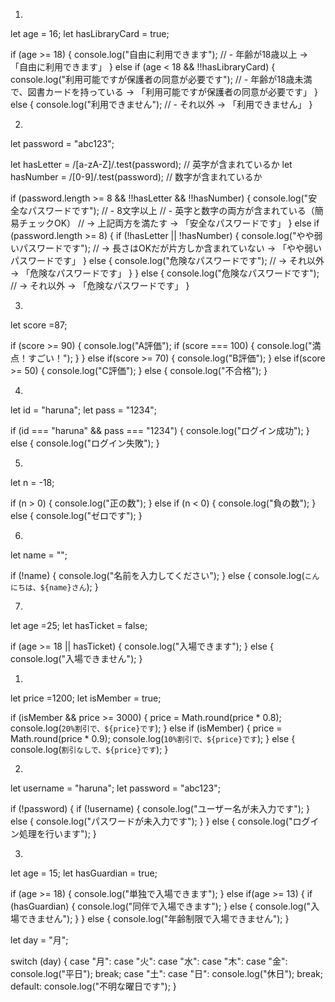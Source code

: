 1.
let age = 16;
let hasLibraryCard = true;

if (age >= 18) {
    console.log("自由に利用できます");
    // - 年齢が18歳以上 → 「自由に利用できます」
} else if (age < 18 && !!hasLibraryCard) {
    console.log("利用可能ですが保護者の同意が必要です");
    // - 年齢が18歳未満で、図書カードを持っている → 「利用可能ですが保護者の同意が必要です」
} else {
    console.log("利用できません");
    // - それ以外 → 「利用できません」
}

2.
let password = "abc123";

let hasLetter = /[a-zA-Z]/.test(password);   // 英字が含まれているか
let hasNumber = /[0-9]/.test(password);  // 数字が含まれているか

if (password.length >= 8 && !!hasLetter && !!hasNumber) {
    console.log("安全なパスワードです");
    // - 8文字以上
    // - 英字と数字の両方が含まれている（簡易チェックOK）
    // → 上記両方を満たす → 「安全なパスワードです」
} else if (password.length >= 8) {
    if (!hasLetter || !hasNumber) {
        console.log("やや弱いパスワードです");
        // → 長さはOKだが片方しか含まれていない → 「やや弱いパスワードです」
    } else {
        console.log("危険なパスワードです");
        // → それ以外 → 「危険なパスワードです」
    }
} else {
    console.log("危険なパスワードです");
    // → それ以外 → 「危険なパスワードです」
}

3.
let score =87;

if (score >= 90) {
    console.log("A評価");
    if (score === 100) {
        console.log("満点！すごい！");
    }
} else if(score >= 70) {
    console.log("B評価");
} else if(score >= 50) {
    console.log("C評価");
} else {
    console.log("不合格");
}

4.
let id = "haruna";
let pass = "1234";

if (id === "haruna" && pass === "1234") {
    console.log("ログイン成功");
} else {
    console.log("ログイン失敗");
}

5.
let n = -18;

if (n > 0) {
    console.log("正の数");
} else if (n < 0) {
    console.log("負の数");
} else {
    console.log("ゼロです");
}

6.
let name = "";

if (!name) {
    console.log("名前を入力してください");
} else {
    console.log(`こんにちは、${name}さん`);
}

7.
let age =25;
let hasTicket =  false;

if (age >= 18 || hasTicket) {
    console.log("入場できます");
} else {
    console.log("入場できません");
}

1.
let price =1200;
let isMember = true;

if (isMember && price >= 3000) {
    price = Math.round(price * 0.8);
    console.log(`20%割引で、${price}です`);
} else if (isMember) {
    price = Math.round(price * 0.9);
    console.log(`10%割引で、${price}です`);
} else {
    console.log(`割引なしで、${price}です`);
}

2.
let username = "haruna";
let password = "abc123";

if (!password) {
    if (!username) {
        console.log("ユーザー名が未入力です");
    } else {
        console.log("パスワードが未入力です");
    }
} else {
    console.log("ログイン処理を行います");
}

3.
let age = 15;
let hasGuardian = true;

if (age >= 18) {
    console.log("単独で入場できます");
} else if(age >= 13) {
    if (hasGuardian) {
        console.log("同伴で入場できます");
    } else {
        console.log("入場できません");
    }
} else {
    console.log("年齢制限で入場できません");
}

let day = "月";

switch (day) {
    case "月":
    case "火":
    case "水":
    case "木":
    case "金":
        console.log("平日");
        break;
    case "土":
    case "日":
        console.log("休日");
        break;
    default:
        console.log("不明な曜日です");
}